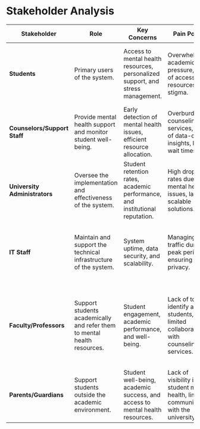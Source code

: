 # Stakeholder Analysis

| **Stakeholder**            | **Role**                                                                 | **Key Concerns**                                                                 | **Pain Points**                                                                 | **Success Metrics**                                                                 |
|----------------------------|--------------------------------------------------------------------------|----------------------------------------------------------------------------------|--------------------------------------------------------------------------------|------------------------------------------------------------------------------------|
| **Students**               | Primary users of the system.                                             | Access to mental health resources, personalized support, and stress management.  | Overwhelming academic pressure, lack of accessible resources, stigma.          | Improved mental wellness scores, higher academic performance, increased engagement. |
| **Counselors/Support Staff** | Provide mental health support and monitor student well-being.            | Early detection of mental health issues, efficient resource allocation.          | Overburdened counseling services, lack of data-driven insights, long wait times.| Reduced wait times, increased student engagement, better resource allocation.       |
| **University Administrators** | Oversee the implementation and effectiveness of the system.              | Student retention rates, academic performance, and institutional reputation.     | High dropout rates due to mental health issues, lack of scalable solutions.     | Improved retention rates, higher student satisfaction, positive institutional reputation. |
| **IT Staff**               | Maintain and support the technical infrastructure of the system.         | System uptime, data security, and scalability.                                  | Managing high traffic during peak periods, ensuring data privacy.               | 99.5% system availability, secure data storage, efficient handling of concurrent users. |
| **Faculty/Professors**     | Support students academically and refer them to mental health resources. | Student engagement, academic performance, and well-being.                       | Lack of tools to identify at-risk students, limited collaboration with counseling services. | Improved student performance, better communication with counseling services, reduced academic stress. |
| **Parents/Guardians**      | Support students outside the academic environment.                       | Student well-being, academic success, and access to mental health resources.     | Lack of visibility into student mental health, limited communication with the university. | Improved student well-being, better academic outcomes, increased transparency. |

